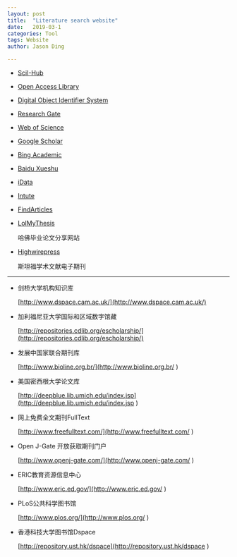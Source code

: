 ```yaml
---
layout: post
title:  "Literature search website"
date:   2019-03-1
categories: Tool
tags: Website
author: Jason Ding

---
```


- [SciI-Hub](www.sci-hub.cc)
- [Open Access Library](www.oalib.com)

- [Digital Object Identifier System](www.doi.org)

- [Research Gate](https://www.researchgate.net)

- [Web of Science](http://apps.webofknowledge.com)

- [Google Scholar](https://scholar.google.com)

- [Bing Academic](https://cn.bing.com/academic?mkt=zh-CN)

- [Baidu Xueshu](xueshu.baidu.com)

- [iData](https://www.cn-ki.net)

- [Intute](https://www.jisc.ac.uk) 

- [FindArticles](findarticles.com)

- [LolMyThesis](lolmythesis.com) 

  哈佛毕业论文分享网站

- [Highwirepress](https://www.highwirepress.com//)

  斯坦福学术文献电子期刊

---



- 剑桥大学机构知识库

  [http://www.dspace.cam.ac.uk/](http://www.dspace.cam.ac.uk/)

- 加利福尼亚大学国际和区域数字馆藏

  [http://repositories.cdlib.org/escholarship/](http://repositories.cdlib.org/escholarship/)

- 发展中国家联合期刊库

  [http://www.bioline.org.br/](http://www.bioline.org.br/ ) 

- 美国密西根大学论文库

  [http://deepblue.lib.umich.edu/index.jsp](http://deepblue.lib.umich.edu/index.jsp ) 

- 网上免费全文期刊FullText

  [http://www.freefulltext.com/](http://www.freefulltext.com/ ) 

- Open J-Gate 开放获取期刊门户

  [http://www.openj-gate.com/](http://www.openj-gate.com/ ) 

- ERIC教育资源信息中心

  [http://www.eric.ed.gov/](http://www.eric.ed.gov/ ) 

- PLoS公共科学图书馆

  [http://www.plos.org/](http://www.plos.org/ ) 

- 香港科技大学图书馆Dspace

  [http://repository.ust.hk/dspace](http://repository.ust.hk/dspace ) 

